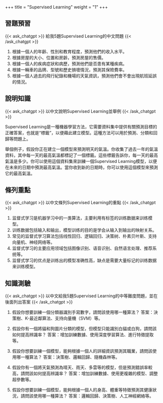 +++
title = "Supervised Learning"
weight = "1"
+++
## 習題預習
{{< ask_chatgpt >}}
給我5題Supervised Learning的中文問題
{{< /ask_chatgpt >}}

1. 根據一個人的年齡、性別和教育程度，預測他們的收入水平。
2. 根據房屋的大小、位置和房齡，預測房屋的售價。
3. 根據一個人的疾病症狀和病歷，預測他們是否患有某種疾病。
4. 根據一輛車的品牌、型號和歷史損壞情況，預測其保險費率。
5. 根據一個人過去的飛行紀錄和機場的天氣資訊，預測他們會不會出現航班延誤的情況。   

## 說明知識
{{< ask_chatgpt >}}
以中文說明Supervised Learning並舉例
{{< /ask_chatgpt >}}

Supervised Learning是一種機器學習方法，它需要資料集中提供有關預測目標的正確答案，也就是“標籤”，以便藉此建立模型。這種方法可以用於預測、分類和回歸等問題上。

舉個例子，假設你正在建立一個模型來預測明天的氣溫。你收集了過去一年的氣溫資料，其中每一天的最高氣溫都標記了一個標籤。這些標籤告訴你，每一天的最高氣溫是多少。你可以使用這個資料集來訓練一個Supervised Learning模型，以便在未來的日期中預測最高氣溫。當你收到新的日期時，你可以使用這個模型來預測它的最高氣溫。   

## 條列重點
{{< ask_chatgpt >}}
以中文條列Supervised Learning的重點
{{< /ask_chatgpt >}}

1. 监督式学习是机器学习中的一类算法，主要利用有标签的训练数据来训练模型。
2. 训练数据包括输入和输出，模型训练的目的是学会从输入到输出的映射关系。
3. 常见的监督式学习算法包括线性回归、逻辑回归、决策树、朴素贝叶斯、支持向量机、神经网络等。
4. 监督式学习的主要应用领域包括图像识别、语音识别、自然语言处理、推荐系统等。
5. 监督式学习的优点是训练出的模型准确性高，缺点是需要大量标记的训练数据来训练模型。   

## 知識測驗
{{< ask_chatgpt >}}
以中文給我5題Supervised Learning的中等難度問題，並在後面列出答案
{{< /ask_chatgpt >}}

1. 假設你想要訓練一個分類器識別手寫數字，請問該使用哪一種算法？
答案：決策樹、K-最近鄰算法、支持向量機（SVM）等。

2. 假設你有一個將貓和狗圖片分類的模型，但模型只能識別白貓或白狗，請問該如何提高辨識率？
答案：增加訓練數據、使用深度學習算法、進行特徵提取等。

3. 假設你想要訓練一個模型，能夠根據一個人的詳細資訊預測其職業，請問該使用哪一種算法？
答案：決策樹、邏輯回歸、隨機森林等。

4. 假設你有一個將天氣預測為晴天、雨天、多雲等的模型，但是預測錯誤率較高，請問該如何提高辨識率？
答案：增加訓練數據、使用更複雜的模型、調整超參數等。

5. 假設你想要訓練一個模型，能夠根據一個人的身高、體重等特徵預測其健康狀況，請問該使用哪一種算法？
答案：邏輯回歸、決策樹、人工神經網絡等。   

